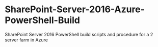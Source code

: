 # SharePoint-Server-2016-Azure-PowerShell-Build
SharePoint Server 2016 PowerShell build scripts and procedure for a 2 server farm in Azure
